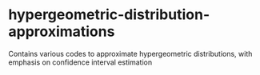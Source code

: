 # hypergeometric-distribution-approximations
Contains various codes to approximate hypergeometric distributions, with emphasis on confidence interval estimation
